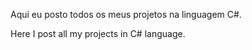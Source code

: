 Aqui eu posto todos os meus projetos na linguagem C#.

Here I post all my projects in C# language.

